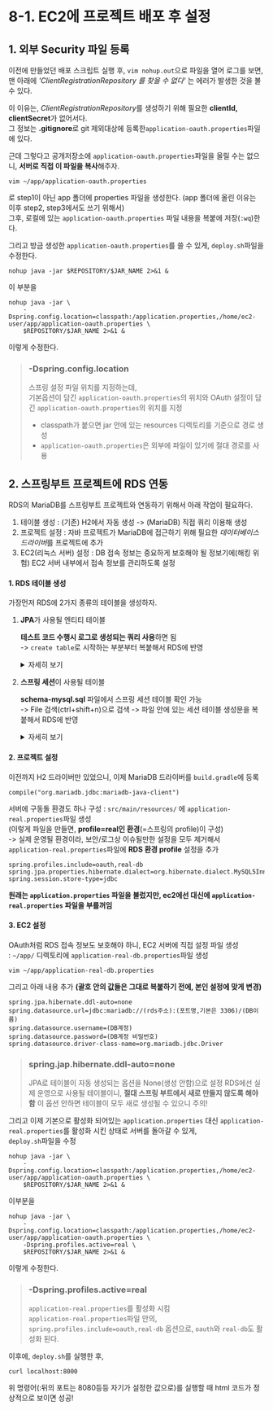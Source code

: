 # 8-1. EC2에 프로젝트 배포 후 설정

## 1. 외부 Security 파일 등록

이전에 만들었던 배포 스크립트 실행 후, ```vim nohup.out```으로 파일을 열어 로그를 보면,  
맨 아래에 *'ClientRegistrationRepository 를 찾을 수 없다'* 는 에러가 발생한 것을 볼 수 있다.  

이 이유는, *ClientRegistrationRepository*를 생성하기 위해 필요한 **clientId, clientSecret**가 없어서다.  
그 정보는 **.gitignore**로 git 제외대상에 등록한```application-oauth.properties```파일에 있다.

근데 그렇다고 공개저장소에 ```application-oauth.properties```파일을 올릴 수는 없으니, **서버로 직접 이 파일을 복사**해주자.

```shell script
vim ~/app/application-oauth.properties
```
로 step1이 아닌 app 폴더에 properties 파일을 생성한다. (app 폴더에 올린 이유는 이후 step2, step3에서도 쓰기 위해서)  
그후, 로컬에 있는 ```application-oauth.properties``` 파일 내용을 복붙에 저장(```:wq```)한다.  

그리고 방금 생성한 ```application-oauth.properties```를 쓸 수 있게, ```deploy.sh```파일을 수정한다.
```shell script
nohup java -jar $REPOSITORY/$JAR_NAME 2>&1 &
```
이 부분을
```shell script
nohup java -jar \
    -Dspring.config.location=classpath:/application.properties,/home/ec2-user/app/application-oauth.properties \
    $REPOSITORY/$JAR_NAME 2>&1 &    
```
이렇게 수정한다.

> ### -Dspring.config.location
>
> 스프링 설정 파일 위치를 지정하는데,  
> 기본옵션이 담긴 ```application-oauth.properties```의 위치와 OAuth 설정이 담긴 ```application-oauth.properties```의 위치를 지정  
> - classpath가 붙으면 jar 안에 있는 resources 디렉토리를 기준으로 경로 생성  
> - ```application-oauth.properties```은 외부에 파일이 있기에 절대 경로를 사용


## 2. 스프링부트 프로젝트에 RDS 연동

RDS의 MariaDB를 스프링부트 프로젝트와 연동하기 위해서 아래 작업이 필요하다.
1. 테이블 생성 : (기존) H2에서 자동 생성 -> (MariaDB) 직접 쿼리 이용해 생성
2. 프로젝트 설정 : 자바 프로젝트가 MariaDB에 접근하기 위해 필요한 *데이터베이스 드라이버*를 프로젝트에 추가
3. EC2(리눅스 서버) 설정 : DB 접속 정보는 중요하게 보호해야 될 정보기에(해킹 위험) EC2 서버 내부에서 접속 정보를 관리하도록 설정

#### 1. RDS 테이블 생성

가장먼저 RDS에 2가지 종류의 테이블을 생성하자.

1. **JPA**가 사용될 엔티티 테이블

    **테스트 코드 수행시 로그로 생성되는 쿼리 사용**하면 됨  
    -> ```create table```로 시작하는 부분부터 복붙해서 RDS에 반영
    
    <details>

    <summary>자세히 보기</summary>
    
    ![image](https://user-images.githubusercontent.com/48408417/110597327-c1811480-81c3-11eb-977b-6dd95635faea.png)
    Gradle 오른쪽 사이드바 탭에서, **[(프로젝트명) > Tasks > verification > test]** 클릭 후,  
    **Test Results** 부분에서 스크롤 내리다보면 아래와 같은 *create 쿼리문*이 나온다. 이걸 사용
    
    ```shell script
    Hibernate: create table posts (id bigint not null auto_increment, create_date datetime, modified_date datetime, author varchar(255), content TEXT not null, title varchar(500) not null, primary key (id)) engine=InnoDB
    Hibernate: create table user (id bigint not null auto_increment, create_date datetime, modified_date datetime, email varchar(255) not null, name varchar(255) not null, picture varchar(255), role varchar(255) not null, primary key (id)) engine=InnoDB
    ```

    </details>
    
2. **스프링 세션**이 사용될 테이블
    
    **schema-mysql.sql** 파일에서 스프링 세션 테이블 확인 가능  
    -> File 검색(ctrl+shift+n)으로 검색 -> 파일 안에 있는 세션 테이블 생성문을 복붙해서 RDS에 반영 

    <details>
    
    <summary>자세히 보기</summary>
    
    ```shell script
    CREATE TABLE SPRING_SESSION (
    	PRIMARY_ID CHAR(36) NOT NULL,
    	SESSION_ID CHAR(36) NOT NULL,
    	CREATION_TIME BIGINT NOT NULL,
    	LAST_ACCESS_TIME BIGINT NOT NULL,
    	MAX_INACTIVE_INTERVAL INT NOT NULL,
    	EXPIRY_TIME BIGINT NOT NULL,
    	PRINCIPAL_NAME VARCHAR(100),
    	CONSTRAINT SPRING_SESSION_PK PRIMARY KEY (PRIMARY_ID)
    ) ENGINE=InnoDB ROW_FORMAT=DYNAMIC;
    
    CREATE UNIQUE INDEX SPRING_SESSION_IX1 ON SPRING_SESSION (SESSION_ID);
    CREATE INDEX SPRING_SESSION_IX2 ON SPRING_SESSION (EXPIRY_TIME);
    CREATE INDEX SPRING_SESSION_IX3 ON SPRING_SESSION (PRINCIPAL_NAME);
    
    CREATE TABLE SPRING_SESSION_ATTRIBUTES (
    	SESSION_PRIMARY_ID CHAR(36) NOT NULL,
    	ATTRIBUTE_NAME VARCHAR(200) NOT NULL,
    	ATTRIBUTE_BYTES BLOB NOT NULL,
    	CONSTRAINT SPRING_SESSION_ATTRIBUTES_PK PRIMARY KEY (SESSION_PRIMARY_ID, ATTRIBUTE_NAME),
    	CONSTRAINT SPRING_SESSION_ATTRIBUTES_FK FOREIGN KEY (SESSION_PRIMARY_ID) REFERENCES SPRING_SESSION(PRIMARY_ID) ON DELETE CASCADE
    ) ENGINE=InnoDB ROW_FORMAT=DYNAMIC;
    ```
    
    </details>

#### 2. 프로젝트 설정

이전까지 H2 드라이버만 있었으니, 이제 MariaDB 드라이버를 ```build.gradle```에 등록
```
compile("org.mariadb.jdbc:mariadb-java-client")
```

서버에 구동돌 환경도 하나 구성 : ```src/main/resources/``` 에 ```application-real.properties```파일 생성  
(이렇게 파일을 만들면, **profile=real인 환경**(=스프링의 profile)이 구성)  
-> 실제 운영될 환경이라, 보안/로그상 이슈될만한 설정을 모두 제거해서 ```application-real.properties```파일에 **RDS 환경 profile** 설정을 추가

```properties
spring.profiles.include=oauth,real-db
spring.jpa.properties.hibernate.dialect=org.hibernate.dialect.MySQL5InnoDBDialect
spring.session.store-type=jdbc
```
**원래는 ```application.properties``` 파일을 불렀지만, ec2에선 대신에 ```application-real.properties``` 파일을 부를꺼임** 

#### 3. EC2 설정

OAuth처럼 RDS 접속 정보도 보호해야 하니, EC2 서버에 직접 설정 파일 생성   
: ```~/app/``` 디렉토리에 ```application-real-db.properties```파일 생성

```shell script
vim ~/app/application-real-db.properties
```

그리고 아래 내용 추가 **(괄호 안의 값들은 그대로 복붙하기 전에, 본인 설정에 맞게 변경)**
```properties
spring.jpa.hibernate.ddl-auto=none
spring.datasource.url=jdbc:mariadb://(rds주소):(포트명,기본은 3306)/(DB이름)
spring.datasource.username=(DB계정)
spring.datasource.password=(DB계정 비밀번호)
spring.datasource.driver-class-name=org.mariadb.jdbc.Driver
```

> ### spring.jap.hibernate.ddl-auto=none
>
> JPA로 테이블이 자동 생성되는 옵션을 None(생성 안함)으로 설정
> RDS에선 실제 운영으로 사용될 테이블이니, **절대 스프링 부트에서 새로 만들지 않도록 해야함**
> 이 옵션 안하면 테이블이 모두 새로 생성될 수 있으니 주의!

그리고 이제 기본으로 활성화 되어있는 ```application.properties``` 대신 ```application-real.properties```를 활성화 시킨 상태로 서버를 돌아갈 수 있게,  
```deploy.sh```파일을 수정

```shell script
nohup java -jar \
    -Dspring.config.location=classpath:/application.properties,/home/ec2-user/app/application-oauth.properties \
    $REPOSITORY/$JAR_NAME 2>&1 &    
```
이부분을

```shell script
nohup java -jar \
    -Dspring.config.location=classpath:/application.properties,/home/ec2-user/app/application-oauth.properties \
    -Dspring.profiles.active=real \
    $REPOSITORY/$JAR_NAME 2>&1 &    
```
이렇게 수정한다.

> ### -Dspring.profiles.active=real
>
> ```application-real.properties```를 활성화 시킴  
> ```application-real.properties```파일 안의, ```spring.profiles.include=oauth,real-db``` 옵션으로, ```oauth```와 ```real-db```도 활성화 된다. 

이후에, ```deploy.sh```를 실행한 후,  
```shell script
curl localhost:8000
``` 
위 명령어(:뒤의 포트는 8080등등 자기가 설정한 값으로)를 실행할 때 html 코드가 정상적으로 보이면 성공!

